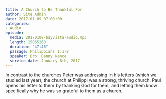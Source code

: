 ```yaml
---
title: A Church to Be Thankful For
author: Site Admin
date: 2017-01-09 07:00:00
categories:
- Audio
episode:
  media: 20170108-bayvista-audio.mp3
  length: 15835268
  duration: "47:46"
  passage: Philippians 1:1-8
  speaker: Bro. Danny Nance
  service_date: January 8th, 2017
---
```

In contrast to the churches Peter was addressing in his letters (which we studied last year), the church at Philippi was a strong, thriving church. Paul opens his letter to them by thanking God for them, and letting them know specifically why he was so grateful to them as a church.